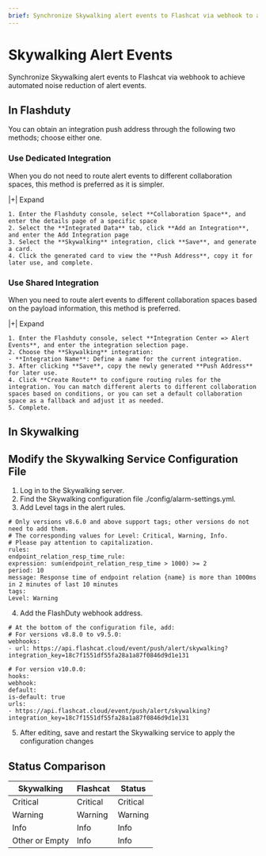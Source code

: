 ```yaml
---
brief: Synchronize Skywalking alert events to Flashcat via webhook to achieve automated noise reduction of alert events
---
```


# Skywalking Alert Events

Synchronize Skywalking alert events to Flashcat via webhook to achieve automated noise reduction of alert events.

## In Flashduty
You can obtain an integration push address through the following two methods; choose either one.

### Use Dedicated Integration

When you do not need to route alert events to different collaboration spaces, this method is preferred as it is simpler.

|+| Expand

    1. Enter the Flashduty console, select **Collaboration Space**, and enter the details page of a specific space
    2. Select the **Integrated Data** tab, click **Add an Integration**, and enter the Add Integration page
    3. Select the **Skywalking** integration, click **Save**, and generate a card.
    4. Click the generated card to view the **Push Address**, copy it for later use, and complete.

### Use Shared Integration

When you need to route alert events to different collaboration spaces based on the payload information, this method is preferred.

|+| Expand

    1. Enter the Flashduty console, select **Integration Center => Alert Events**, and enter the integration selection page.
    2. Choose the **Skywalking** integration:
    - **Integration Name**: Define a name for the current integration.
    3. After clicking **Save**, copy the newly generated **Push Address** for later use.
    4. Click **Create Route** to configure routing rules for the integration. You can match different alerts to different collaboration spaces based on conditions, or you can set a default collaboration space as a fallback and adjust it as needed.
    5. Complete.

## In Skywalking

## Modify the Skywalking Service Configuration File

1. Log in to the Skywalking server.
2. Find the Skywalking configuration file ./config/alarm-settings.yml.
3. Add Level tags in the alert rules.

```i18n
# Only versions v8.6.0 and above support tags; other versions do not need to add them.
# The corresponding values for Level: Critical, Warning, Info.
# Please pay attention to capitalization.
rules:
endpoint_relation_resp_time_rule:
expression: sum(endpoint_relation_resp_time > 1000) >= 2
period: 10
message: Response time of endpoint relation {name} is more than 1000ms in 2 minutes of last 10 minutes
tags:
Level: Warning
```
4. Add the FlashDuty webhook address.

```i18n
# At the bottom of the configuration file, add:
# For versions v8.8.0 to v9.5.0:
webhooks:
- url: https://api.flashcat.cloud/event/push/alert/skywalking?integration_key=18c7f1551df55fa28a1a87f0846d9d1e131

# For version v10.0.0:
hooks:
webhook:
default:
is-default: true
urls:
- https://api.flashcat.cloud/event/push/alert/skywalking?integration_key=18c7f1551df55fa28a1a87f0846d9d1e131
```

5. After editing, save and restart the Skywalking service to apply the configuration changes

## Status Comparison

|Skywalking|Flashcat|Status|
|---|---|---|
|Critical|Critical|Critical|
|Warning|Warning|Warning|
|Info|Info|Info|
|Other or Empty|Info|Info|